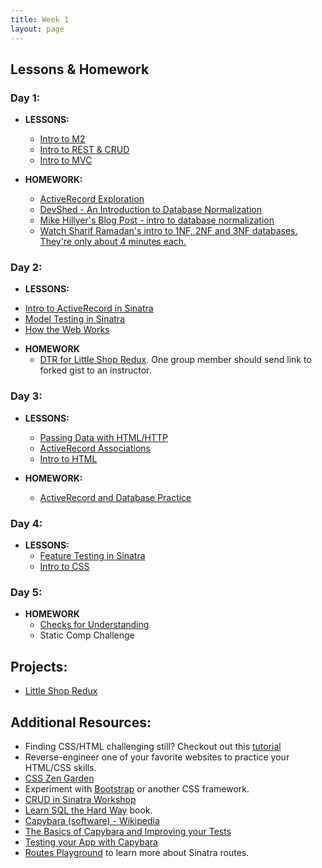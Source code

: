 ```yaml
---
title: Week 1
layout: page
---
```


## Lessons & Homework

### Day 1:

* **LESSONS:**
  - [Intro to M2](../misc/day_1.html)
  - [Intro to REST & CRUD](../lessons/restful_routes_and_crud)
  - [Intro to MVC](../lessons/intro_to_mvc)

* **HOMEWORK:**
  - [ActiveRecord Exploration](../homework/activerecord_exploration)
  - [DevShed - An Introduction to Database Normalization](http://www.devshed.com/c/a/mysql/an-introduction-to-database-normalization/)
  - [Mike Hillyer's Blog Post - intro to database normalization](http://mikehillyer.com/articles/an-introduction-to-database-normalization/)
  - [Watch Sharif Ramadan's intro to 1NF, 2NF and 3NF databases. They're only about 4 minutes each.](https://www.youtube.com/watch?v=K7vzLrGCV50&list=PLQ9AAKW8HuJ5m0rmHKL88ZyjOIKejvrj0)

### Day 2:

* **LESSONS:**
- [Intro to ActiveRecord in Sinatra](../lessons/intro_to_active_record_in_sinatra)
- [Model Testing in Sinatra](../lessons/model_testing_in_sinatra)
- [How the Web Works](../lessons/how_the_web_works)

* **HOMEWORK**
  - [DTR for Little Shop Redux](../../career_development_curriculum/module_one/dtr_guidelines_memo). One group member should send link to forked gist to an instructor.

### Day 3:

* **LESSONS:**
  - [Passing Data with HTML/HTTP](../lessons/passing_data_with_sinatra)
  - [ActiveRecord Associations](../lessons/activerecord_associations)
  - [Intro to HTML](../lessons/intro_to_html)

* **HOMEWORK:**
  - [ActiveRecord and Database Practice](../homework/activerecord_and_database_practice)

### Day 4:

* **LESSONS:**
  - [Feature Testing in Sinatra](../lessons/feature_testing_in_sinatra)
  - [Intro to CSS](../lessons/intro_to_css)

### Day 5:
* **HOMEWORK**
  - [Checks for Understanding](https://github.com/turingschool/checks-for-understanding/blob/master/module-2/backend/week_one.md)
  - Static Comp Challenge

## Projects:

* [Little Shop Redux](https://github.com/turingschool-projects/little-shop-redux)

## Additional Resources:

  - Finding CSS/HTML challenging still? Checkout out this [tutorial](https://github.com/turingschool-examples/introductory-static-site)
  - Reverse-engineer one of your favorite websites to practice your HTML/CSS skills.
  - [CSS Zen Garden](http://www.csszengarden.com/)
  - Experiment with [Bootstrap](http://getbootstrap.com/) or another CSS framework.
  - [CRUD in Sinatra Workshop](../misc/crud_in_sinatra_workshop)
  - [Learn SQL the Hard Way](http://sql.learncodethehardway.org/book/) book.
  - [Capybara (software) - Wikipedia](https://en.wikipedia.org/wiki/Capybara_(software))
  - [The Basics of Capybara and Improving your Tests](https://www.sitepoint.com/basics-capybara-improving-tests/)
  - [Testing your App with Capybara](https://github.com/teamcapybara/capybara)
  - [Routes Playground](https://github.com/turingschool/routing_playground) to learn more about Sinatra routes.

